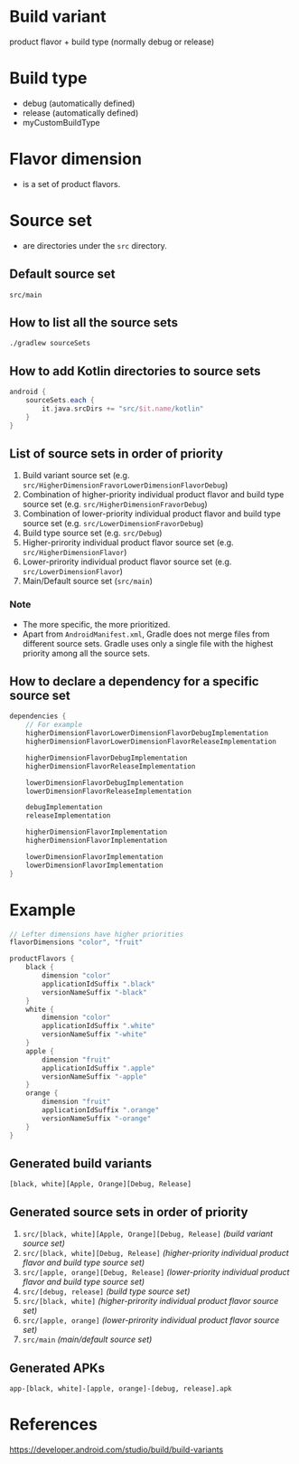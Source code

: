 # Build variant
product flavor + build type (normally debug or release)

# Build type
* debug (automatically defined)
* release (automatically defined)
* myCustomBuildType

# Flavor dimension
* is a set of product flavors.

# Source set
* are directories under the `src` directory.

## Default source set
```shell
src/main
```

## How to list all the source sets
```shell
./gradlew sourceSets
```

## How to add Kotlin directories to source sets
```gradle
android {
    sourceSets.each {
        it.java.srcDirs += "src/$it.name/kotlin"
    }
}
```

## List of source sets in order of priority
1. Build variant source set (e.g. `src/HigherDimensionFravorLowerDimensionFlavorDebug`)
2. Combination of higher-priority individual product flavor and build type source set (e.g. `src/HigherDimensionFravorDebug`)
3. Combination of lower-priority individual product flavor and build type source set (e.g. `src/LowerDimensionFravorDebug`)
4. Build type source set (e.g. `src/Debug`)
5. Higher-prirority individual product flavor source set (e.g. `src/HigherDimensionFlavor`)
6. Lower-prirority individual product flavor source set (e.g. `src/LowerDimensionFlavor`)
7. Main/Default source set (`src/main`)

### Note
* The more specific, the more prioritized.
* Apart from `AndroidManifest.xml`, Gradle does not merge files from different source sets. Gradle uses only a single file with the highest priority among all the source sets.

## How to declare a dependency for a specific source set
```gradle
dependencies {
    // For example
    higherDimensionFlavorLowerDimensionFlavorDebugImplementation
    higherDimensionFlavorLowerDimensionFlavorReleaseImplementation

    higherDimensionFlavorDebugImplementation
    higherDimensionFlavorReleaseImplementation

    lowerDimensionFlavorDebugImplementation
    lowerDimensionFlavorReleaseImplementation

    debugImplementation
    releaseImplementation

    higherDimensionFlavorImplementation
    higherDimensionFlavorImplementation

    lowerDimensionFlavorImplementation
    lowerDimensionFlavorImplementation
}
```

# Example
```gradle
// Lefter dimensions have higher priorities
flavorDimensions "color", "fruit"

productFlavors {
    black {
        dimension "color"
        applicationIdSuffix ".black"
        versionNameSuffix "-black"
    }
    white {
        dimension "color"
        applicationIdSuffix ".white"
        versionNameSuffix "-white"
    }
    apple {
        dimension "fruit"
        applicationIdSuffix ".apple"
        versionNameSuffix "-apple"
    }
    orange {
        dimension "fruit"
        applicationIdSuffix ".orange"
        versionNameSuffix "-orange"
    }
}
```

## Generated build variants
```
[black, white][Apple, Orange][Debug, Release]
```

## Generated source sets in order of priority
1. `src/[black, white][Apple, Orange][Debug, Release]` *(build variant source set)*
2. `src/[black, white][Debug, Release]` *(higher-priority individual product flavor and build type source set)*
3. `src/[apple, orange][Debug, Release]` *(lower-priority individual product flavor and build type source set)*
4. `src/[debug, release]` *(build type source set)*
5. `src/[black, white]` *(higher-prirority individual product flavor source set)*
6. `src/[apple, orange]` *(lower-prirority individual product flavor source set)*
7. `src/main` *(main/default source set)*

## Generated APKs
```
app-[black, white]-[apple, orange]-[debug, release].apk
```

# References
https://developer.android.com/studio/build/build-variants